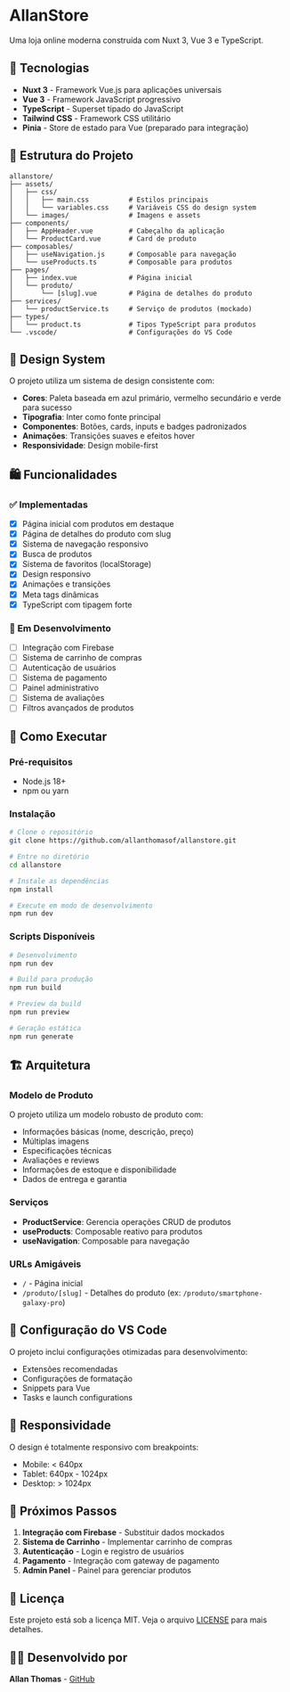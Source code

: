 # AllanStore

Uma loja online moderna construída com Nuxt 3, Vue 3 e TypeScript.

## 🚀 Tecnologias

- **Nuxt 3** - Framework Vue.js para aplicações universais
- **Vue 3** - Framework JavaScript progressivo
- **TypeScript** - Superset tipado do JavaScript
- **Tailwind CSS** - Framework CSS utilitário
- **Pinia** - Store de estado para Vue (preparado para integração)

## 📁 Estrutura do Projeto

```
allanstore/
├── assets/
│   ├── css/
│   │   ├── main.css          # Estilos principais
│   │   └── variables.css     # Variáveis CSS do design system
│   └── images/               # Imagens e assets
├── components/
│   ├── AppHeader.vue         # Cabeçalho da aplicação
│   └── ProductCard.vue       # Card de produto
├── composables/
│   ├── useNavigation.js      # Composable para navegação
│   └── useProducts.ts        # Composable para produtos
├── pages/
│   ├── index.vue             # Página inicial
│   └── produto/
│       └── [slug].vue        # Página de detalhes do produto
├── services/
│   └── productService.ts     # Serviço de produtos (mockado)
├── types/
│   └── product.ts            # Tipos TypeScript para produtos
└── .vscode/                  # Configurações do VS Code
```

## 🎨 Design System

O projeto utiliza um sistema de design consistente com:

- **Cores**: Paleta baseada em azul primário, vermelho secundário e verde para sucesso
- **Tipografia**: Inter como fonte principal
- **Componentes**: Botões, cards, inputs e badges padronizados
- **Animações**: Transições suaves e efeitos hover
- **Responsividade**: Design mobile-first

## 🛍️ Funcionalidades

### ✅ Implementadas
- [x] Página inicial com produtos em destaque
- [x] Página de detalhes do produto com slug
- [x] Sistema de navegação responsivo
- [x] Busca de produtos
- [x] Sistema de favoritos (localStorage)
- [x] Design responsivo
- [x] Animações e transições
- [x] Meta tags dinâmicas
- [x] TypeScript com tipagem forte

### 🔄 Em Desenvolvimento
- [ ] Integração com Firebase
- [ ] Sistema de carrinho de compras
- [ ] Autenticação de usuários
- [ ] Sistema de pagamento
- [ ] Painel administrativo
- [ ] Sistema de avaliações
- [ ] Filtros avançados de produtos

## 🚀 Como Executar

### Pré-requisitos
- Node.js 18+ 
- npm ou yarn

### Instalação
```bash
# Clone o repositório
git clone https://github.com/allanthomasof/allanstore.git

# Entre no diretório
cd allanstore

# Instale as dependências
npm install

# Execute em modo de desenvolvimento
npm run dev
```

### Scripts Disponíveis
```bash
# Desenvolvimento
npm run dev

# Build para produção
npm run build

# Preview da build
npm run preview

# Geração estática
npm run generate
```

## 🏗️ Arquitetura

### Modelo de Produto
O projeto utiliza um modelo robusto de produto com:
- Informações básicas (nome, descrição, preço)
- Múltiplas imagens
- Especificações técnicas
- Avaliações e reviews
- Informações de estoque e disponibilidade
- Dados de entrega e garantia

### Serviços
- **ProductService**: Gerencia operações CRUD de produtos
- **useProducts**: Composable reativo para produtos
- **useNavigation**: Composable para navegação

### URLs Amigáveis
- `/` - Página inicial
- `/produto/[slug]` - Detalhes do produto (ex: `/produto/smartphone-galaxy-pro`)

## 🔧 Configuração do VS Code

O projeto inclui configurações otimizadas para desenvolvimento:
- Extensões recomendadas
- Configurações de formatação
- Snippets para Vue
- Tasks e launch configurations

## 📱 Responsividade

O design é totalmente responsivo com breakpoints:
- Mobile: < 640px
- Tablet: 640px - 1024px
- Desktop: > 1024px

## 🎯 Próximos Passos

1. **Integração com Firebase** - Substituir dados mockados
2. **Sistema de Carrinho** - Implementar carrinho de compras
3. **Autenticação** - Login e registro de usuários
4. **Pagamento** - Integração com gateway de pagamento
5. **Admin Panel** - Painel para gerenciar produtos

## 📄 Licença

Este projeto está sob a licença MIT. Veja o arquivo [LICENSE](LICENSE) para mais detalhes.

## 👨‍💻 Desenvolvido por

**Allan Thomas** - [GitHub](https://github.com/allanthomasof)
